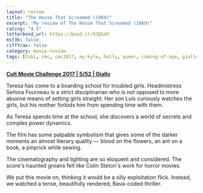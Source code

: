 ```yaml
---
layout: review
title: "The House That Screamed (1969)"
excerpt: "My review of The House That Screamed (1969)"
rating: "4.5"
letterboxd_url: https://boxd.it/93QSdV
mst3k: false
rifftrax: false
category: movie-review
tags: [tubi, cmc, cmc2017, my-kyle, holly, queer, coming-of-age, giallo, slasher, gothic-horror, edited-by-women]
---
```


<b><a href="https://boxd.it/q7TYk/detail" target="_blank" rel="noopener">Cult Movie Challenge 2017 | 5/52 | Giallo</a></b>

Teresa has come to a boarding school for troubled girls. Headmistress Señora Fourneau is a strict disciplinarian who is not opposed to more abusive means of setting girls straight. Her son Luis curiously watches the girls, but his mother forbids him from spending time with them.

As Teresa spends time at the school, she discovers a world of secrets and complex power dynamics.

The film has some palpable symbolism that gives some of the darker moments an almost literary quality — blood on the flowers, an ant on a book, a pinprick while sewing.

The cinematography and lighting are so eloquent and considered. The score's haunted groans felt like Colin Steton's work for horror movies.

We put this movie on, thinking it would be a silly exploitation flick. Instead, we watched a tense, beautifully rendered, Bava-coded thriller.
